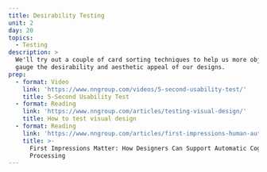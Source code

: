 ```yaml
---
title: Desirability Testing
unit: 2
day: 20
topics:
  - Testing
description: >
  We'll try out a couple of card sorting techniques to help us more objectively
  gauge the desirability and aesthetic appeal of our designs.
prep:
  - format: Video
    link: 'https://www.nngroup.com/videos/5-second-usability-test/'
    title: 5-Second Usability Test
  - format: Reading
    link: 'https://www.nngroup.com/articles/testing-visual-design/'
    title: How to test visual design
  - format: Reading
    link: 'https://www.nngroup.com/articles/first-impressions-human-automaticity/'
    title: >-
      First Impressions Matter: How Designers Can Support Automatic Cognitive
      Processing
---
```

